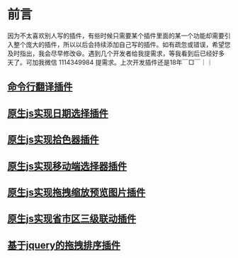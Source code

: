 # 前言
因为不太喜欢别人写的插件，有些时候只需要某个插件里面的某一个功能却需要引入整个庞大的插件，所以以后会持续添加自己写的插件。如有疏忽或错误，希望您及时指出，我会尽早修改😆。遇到几个开发者给我提需求，等我看到后已经好多天了。可加我微信 1114349984 提需求。上次开发插件还是18年￣□￣｜｜

## [命令行翻译插件](https://github.com/zhouatie/plugin/tree/master/translate)

## [原生js实现日期选择插件](https://github.com/zhouatie/plugin/tree/master/datepicker)

## [原生js实现拾色器插件](https://github.com/zhouatie/plugin/tree/master/colorpicker)

## [原生js实现移动端选择器插件](https://github.com/zhouatie/plugin/tree/master/pickerView)

## [原生js实现拖拽缩放预览图片插件](https://github.com/zhouatie/plugin/tree/master/previewImg)

## [原生js实现省市区三级联动插件](https://github.com/zhouatie/plugin/tree/master/address)

## [基于jquery的拖拽排序插件](https://github.com/zhouatie/plugin/tree/master/drag)
